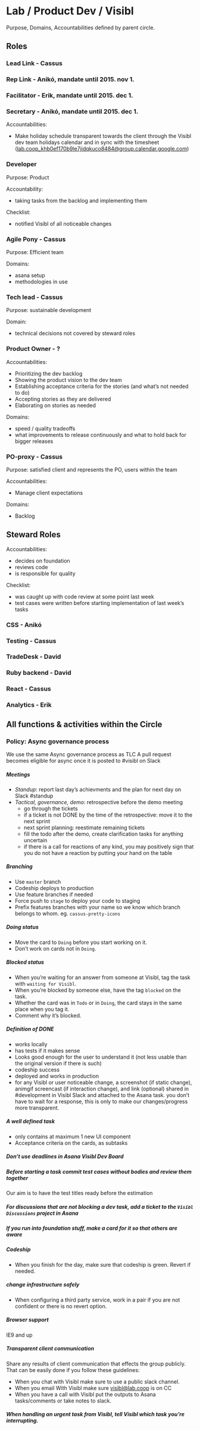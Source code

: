# Lab / Product Dev / Visibl
Purpose, Domains, Accountabilities defined by parent circle.

## Roles

### Lead Link - Cassus
### Rep Link - Anikó, mandate until 2015. nov 1.
### Facilitator - Erik, mandate until 2015. dec 1.
### Secretary - Anikó, mandate until 2015. dec 1.

Accountabilities:
- Make holiday schedule transparent towards the client through the Visibl dev team holidays calendar and in sync with the timesheet
(lab.coop_khb0ef170b9le7jidqkuco8484@group.calendar.google.com)


### Developer

Purpose: Product

Accountability:
- taking tasks from the backlog and implementing them

Checklist:
- notified Visibl of all noticeable changes

### Agile Pony - Cassus

Purpose: Efficient team

Domains:
- asana setup
- methodologies in use

### Tech lead - Cassus

Purpose: sustainable development

Domain:
- technical decisions not covered by steward roles

### Product Owner - ?

Accountabilities:
- Prioritizing the dev backlog
- Showing the product vision to the dev team
- Establishing acceptance criteria for the stories (and what’s not needed to do)
- Accepting stories as they are delivered
- Elaborating on stories as needed

Domains:
- speed / quality tradeoffs
- what improvements to release continuously and what to hold back for bigger releases

### PO-proxy - Cassus

Purpose: satisfied client and represents the PO, users within the team

Accountabilities:
- Manage client expectations


Domains:
- Backlog


## Steward Roles

Accountabilities:
- decides on foundation
- reviews code
- is responsible for quality

Checklist:
- was caught up with code review at some point last week
- test cases were written before starting implementation of last week’s tasks

### CSS - Anikó
### Testing - Cassus
### TradeDesk - David
### Ruby backend - David
### React - Cassus
### Analytics - Erik



## All functions & activities within the Circle

### Policy: Async governance process
We use the same Async governance process as TLC
A pull request becomes eligible for async once it is posted to #visibl on Slack

##### Meetings
- _Standup_: report last day’s achievments and the plan for next day on Slack #standup
- _Tactical, governance, demo_: retrospective before the demo meeting
  - go through the tickets
  - if a ticket is not DONE by the time of the retrospective:
    move it to the next sprint
  - next sprint planning: reestimate remaining tickets
  - fill the todo after the demo, create clarification tasks for anything uncertain
  - if there is a call for reactions of any kind, you may positively sign that you do not have a reaction by putting your hand on the table

##### Branching
- Use `master` branch
- Codeship deploys to production
- Use feature branches if needed
- Force push to `stage` to deploy your code to staging
- Prefix features branches with your name so we know which branch belongs to whom. eg. `cassus-pretty-icons`

##### Doing status
- Move the card to `Doing` before you start working on it.
- Don’t work on cards not in `Doing`.

##### Blocked status
- When you’re waiting for an answer from someone at Visibl, tag the task with `waiting for Visibl`.
- When you’re blocked by someone else, have the tag `blocked` on the task.
- Whether the card was in `Todo` or in `Doing`, the card stays in the same place when you tag it.
- Comment why it’s blocked.

##### Definition of DONE
- works locally
- has tests if it makes sense
- Looks good enough for the user to understand it (not less usable than the original version if there is such)
- codeship success
- deployed and works in production
- for any Visibl or user noticeable change, a screenshot (if static change), animgif screencast (if interaction change), and link (optional) shared in #development in Visibl Slack and attached to the Asana task. you don’t have to wait for a response, this is only to make our changes/progress more transparent.

##### A well defined task
- only contains at maximum 1 new UI component
- Acceptance criteria on the cards, as subtasks

##### Don’t use deadlines in Asana Visibl Dev Board

##### Before starting a task commit test cases without bodies and review them together
Our aim is to have the test titles ready before the estimation

##### For discussions that are not blocking a dev task, add a ticket to the `Visibl Discussions` project in Asana

##### If you run into foundation stuff, make a card for it so that others are aware

##### Codeship
- When you finish for the day, make sure that codeship is green. Revert if needed.

##### change infrastructure safely
- When configuring a third party service, work in a pair if you are not confident or there is no revert option.

##### Browser support
IE9 and up

##### Transparent client communication
Share any results of client communication that effects the group publicly. That can be easily done if you follow these guidelines:
 - When you chat with Visibl make sure to use a public slack channel.
 - When you email With Visibl make sure visibl@lab.coop is on CC
 - When you have a call with Visibl put the outputs to Asana tasks/comments or take notes to slack.

##### When handling an urgent task from Visibl, tell Visibl which task you’re interrupting.
